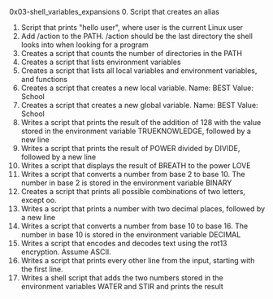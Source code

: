 0x03-shell_variables_expansions
0. Script that creates an alias
1. Script that prints "hello user", where user is the current Linux user
2. Add /action to the PATH. /action should be the last directory the shell looks into when looking for a program
3. Creates a script that counts the number of directories in the PATH
4. Creates a script that lists environment variables
5. Creates a script that lists all local variables and environment variables, and functions
6. Creates a script that creates a new local variable. Name: BEST Value: School
7. Creates a script that creates a new global variable. Name: BEST Value: School
8. Writes a script that prints the result of the addition of 128 with the value stored in the environment variable TRUEKNOWLEDGE, followed by a new line
9. Writes a script that prints the result of POWER divided by DIVIDE, followed by a new line
10. Writes a script that displays the result of BREATH to the power LOVE
11. Writes a script that converts a number from base 2 to base 10. The number in base 2 is stored in the environment variable BINARY
12. Creates a script that prints all possible combinations of two letters, except oo. 
13. Writes a script that prints a number with two decimal places, followed by a new line
14. Writes a script that converts a number from base 10 to base 16. The number in base 10 is stored in the environment variable DECIMAL
15. Writes a script that encodes and decodes text using the rot13 encryption. Assume ASCII.
16. Writes a script that prints every other line from the input, starting with the first line.
17. Writes a shell script that adds the two numbers stored in the environment variables WATER and STIR and prints the result
